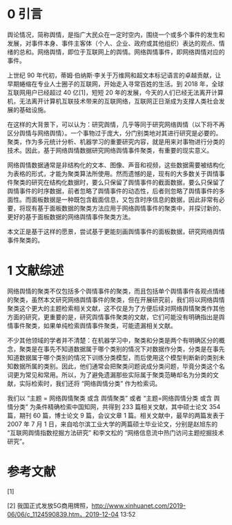 # 0 引言

舆论情况，简称舆情，是指广大民众在一定时空内，围绕一个或多个事件的发生和发展，对事件本身、事件主客体（个人、企业、政府或其他组织）表达的观点、情绪的总和。网络舆情，即位于互联网上的舆情。网络舆情事件，即网络舆情对应的事件。

上世纪 90 年代初，蒂姆·伯纳斯·李关于万维网和超文本标记语言的卓越贡献，让早期蜷缩在专业人士圈子的互联网，开始走入寻常百姓的生活。到 2018 年，全球互联网用户已经超过 40 亿[1]，短短 20 年的发展，今天的人们已经无法离开计算机，无法离开计算机互联技术带来的互联网络，互联网正日渐成为支撑人类社会发展的基础设施。

在这样的大背景下，可以认为：研究舆情，几乎等同于研究网络舆情（以下将不再区分舆情与网络舆情）。一个事物过于庞大，分门别类地对其进行研究是必要的。聚类，作为多元统计分析、机器学习的重要研究内容，就是用来对事物进行分类的技术。因此，基于网络舆情数据研究网络舆情事件聚类，有重要的现实意义。

网络舆情数据通常是非结构化的文本、图像、声音和视频，这些数据需要被结构化为表格的形式，才能为聚类算法所使用。然而遗憾的是，现有的大多数关于舆情事件聚类的研究在结构化数据时，要么只保留了舆情事件的截面数据，要么只保留了舆情事件的时序数据，前者忽略了舆情事件的动态性，后者则忽略了舆情事件的多面性。而面板数据是一种既包含截面信息，又包含时序信息的数据，因此非常有必要，将现有基于面板数据的聚类方法应用于网络舆情事件的聚类中，并探讨新的、更好的基于面板数据的网络舆情事件聚类方法。

本文正是基于这样的愿景，尝试基于更能刻画舆情事件的面板数据，研究网络舆情事件聚类的。

# 1 文献综述

网络舆情的聚类不仅包括多个舆情事件的聚类，而且包括单个舆情事件各观点情绪的聚类，虽然本文研究网络舆情事件的聚类，但在开展研究前，我们将以网络舆情聚类这个更大的主题检索相关文献，这不仅是为了方便后续对网络舆情聚类作其他方面的研究，更重要的是，研究舆情事件聚类的文献，它们可能没有明确指出是舆情事件聚类，如果单纯检索舆情事件聚类，可能遗漏相关文献。

不少其他领域的学者并不清楚：在机器学习中，聚类和分类是两个有明确区分的概念，聚类是在事先不知道数据属于哪个类别的情况下对数据作分类，分类是在事先知道数据属于哪个类别的情况下训练分类模型，而后使用这个模型判断新的类别未知数据所属的类别。因此，他们通常会把聚类问题说成分类问题，毕竟分类这个名词更为常见和常用。所以，为了避免遗漏那些实际属于聚类范畴却名为分类的文献，实际检索时，我们还将 “网络舆情分类” 作为检索词。

我们以 “主题 = 网络舆情聚类 或含 舆情聚类” 或者 “主题=网络舆情分类 或含 舆情分类” 为条件精确检索中国知网，共得到 233 篇相关文献，其中硕士论文 354 篇，期刊 60 篇，博士论文 9 篇，会议文章 1 篇。相关文献中，最早的两篇发表于 2007 年 7 月 1 日，来自哈尔滨工业大学的两篇硕士毕业论文，分别是赵旭东的 “互联网舆情指数挖掘方法研究” 和李文松的 “网络信息流中热门访问主题挖掘技术研究”。

# 参考文献

[1]

[2] 我国正式发放5G商用牌照，http://www.xinhuanet.com/2019-06/06/c_1124590839.htm，2019-12-04 13:52